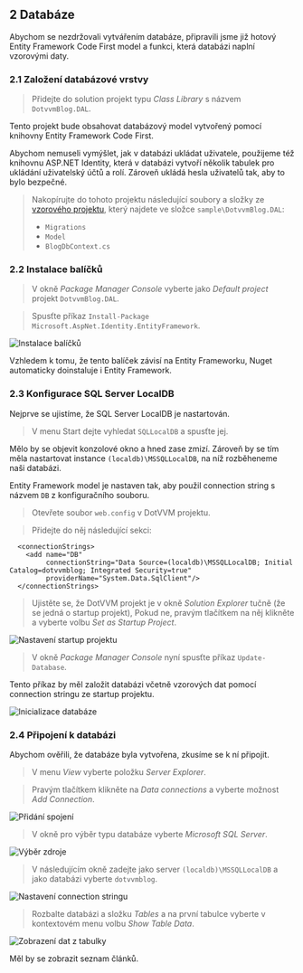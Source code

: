 ## 2 Databáze

Abychom se nezdržovali vytvářením databáze, připravili jsme již hotový Entity Framework Code First model a funkci, která databázi naplní vzorovými daty.

### 2.1 Založení databázové vrstvy

> Přidejte do solution projekt typu *Class Library* s názvem `DotvvmBlog.DAL`.

Tento projekt bude obsahovat databázový model vytvořený pomocí knihovny Entity Framework Code First.

Abychom nemuseli vymýšlet, jak v databázi ukládat uživatele, použijeme též knihovnu ASP.NET Identity, která v databázi vytvoří několik tabulek pro ukládání uživatelský účtů a rolí. Zároveň ukládá hesla uživatelů tak, aby to bylo bezpečné.

> Nakopírujte do tohoto projektu následující soubory a složky ze [vzorového projektu](https://github.com/rigatni/dotvvm-hands-on-lab), který najdete ve složce `sample\DotvvmBlog.DAL`:
> * `Migrations`
> * `Model`
> * `BlogDbContext.cs`

### 2.2 Instalace balíčků

> V okně *Package Manager Console* vyberte jako *Default project* projekt `DotvvmBlog.DAL`. 

> Spusťte příkaz `Install-Package Microsoft.AspNet.Identity.EntityFramework`.

<img src="02-database-install-packages.png" alt="Instalace balíčků" />

Vzhledem k tomu, že tento balíček závisí na Entity Frameworku, Nuget automaticky doinstaluje i Entity Framework.

### 2.3 Konfigurace SQL Server LocalDB

Nejprve se ujistíme, že SQL Server LocalDB je nastartován. 

> V menu Start dejte vyhledat `SQLLocalDB` a spusťte jej. 

Mělo by se objevit konzolové okno a hned zase zmizí. Zároveň by se tím měla nastartovat instance `(localdb)\MSSQLLocalDB`, na níž rozběheneme naši databázi.

Entity Framework model je nastaven tak, aby použil connection string s názvem `DB` z konfiguračního souboru.

> Otevřete soubor `web.config` v DotVVM projektu.

> Přidejte do něj následující sekci:

```
  <connectionStrings>
    <add name="DB" 
         connectionString="Data Source=(localdb)\MSSQLLocalDB; Initial Catalog=dotvvmblog; Integrated Security=true"
         providerName="System.Data.SqlClient"/>
  </connectionStrings>
```

> Ujistěte se, že DotVVM projekt je v okně *Solution Explorer* tučně (že se jedná o startup projekt), Pokud ne, pravým tlačítkem na něj klikněte a vyberte volbu *Set as Startup Project*.

<img src="02-database-startup-project.png" alt="Nastavení startup projektu" />

> V okně *Package Manager Console* nyní spusťte příkaz `Update-Database`. 

Tento příkaz by měl založit databázi včetně vzorových dat pomocí connection stringu ze startup projektu.

<img src="02-database-update.png" alt="Inicializace databáze" />

### 2.4 Připojení k databázi

Abychom ověřili, že databáze byla vytvořena, zkusíme se k ní připojit.

> V menu *View* vyberte položku *Server Explorer*. 

> Pravým tlačítkem klikněte na *Data connections* a vyberte možnost *Add Connection*.

<img src="02-database-connect.png" alt="Přidání spojení" />

> V okně pro výběr typu databáze vyberte *Microsoft SQL Server*.

<img src="02-database-source.png" alt="Výběr zdroje" />

> V následujícím okně zadejte jako server `(localdb)\MSSQLLocalDB` a jako databázi vyberte `dotvvmblog`.

<img src="02-database-connection.png" alt="Nastavení connection stringu" />

> Rozbalte databázi a složku *Tables* a na první tabulce vyberte v kontextovém menu volbu *Show Table Data*.

<img src="02-database-test.png" alt="Zobrazení dat z tabulky" />

Měl by se zobrazit seznam článků.

